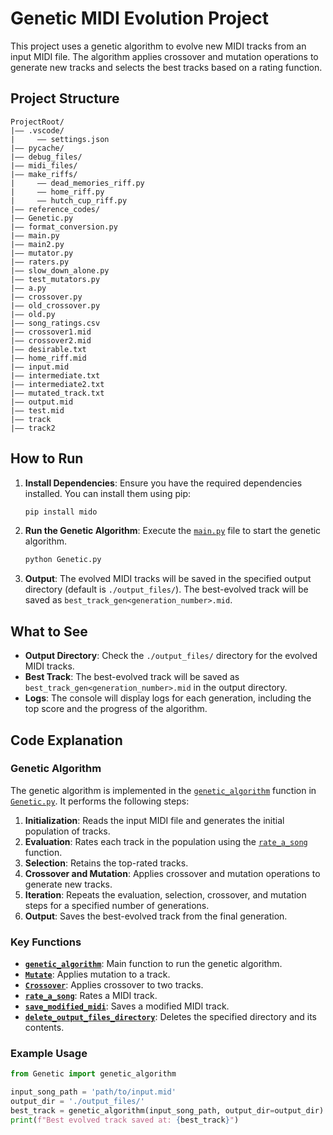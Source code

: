 # Genetic MIDI Evolution Project

This project uses a genetic algorithm to evolve new MIDI tracks from an input MIDI file. The algorithm applies crossover and mutation operations to generate new tracks and selects the best tracks based on a rating function.

## Project Structure

```
ProjectRoot/
|—— .vscode/
|     —— settings.json
|—— pycache/
|—— debug_files/
|—— midi_files/
|—— make_riffs/
|     —— dead_memories_riff.py
|     —— home_riff.py
|     —— hutch_cup_riff.py
|—— reference_codes/
|—— Genetic.py
|—— format_conversion.py
|—— main.py
|—— main2.py
|—— mutator.py
|—— raters.py
|—— slow_down_alone.py
|—— test_mutators.py
|—— a.py
|—— crossover.py
|—— old_crossover.py
|—— old.py
|—— song_ratings.csv
|—— crossover1.mid
|—— crossover2.mid
|—— desirable.txt
|—— home_riff.mid
|—— input.mid
|—— intermediate.txt
|—— intermediate2.txt
|—— mutated_track.txt
|—— output.mid
|—— test.mid
|—— track
|—— track2
```

## How to Run

1. **Install Dependencies**: Ensure you have the required dependencies installed. You can install them using pip:
    ```sh
    pip install mido
    ```

2. **Run the Genetic Algorithm**: Execute the [`main.py`](main.py) file to start the genetic algorithm.
    ```sh
    python Genetic.py
    ```

3. **Output**: The evolved MIDI tracks will be saved in the specified output directory (default is `./output_files/`). The best-evolved track will be saved as `best_track_gen<generation_number>.mid`.

## What to See

- **Output Directory**: Check the `./output_files/` directory for the evolved MIDI tracks.
- **Best Track**: The best-evolved track will be saved as `best_track_gen<generation_number>.mid` in the output directory.
- **Logs**: The console will display logs for each generation, including the top score and the progress of the algorithm.

## Code Explanation

### Genetic Algorithm

The genetic algorithm is implemented in the [`genetic_algorithm`](Genetic.py) function in [`Genetic.py`](Genetic.py). It performs the following steps:

1. **Initialization**: Reads the input MIDI file and generates the initial population of tracks.
2. **Evaluation**: Rates each track in the population using the [`rate_a_song`](Genetic.py) function.
3. **Selection**: Retains the top-rated tracks.
4. **Crossover and Mutation**: Applies crossover and mutation operations to generate new tracks.
5. **Iteration**: Repeats the evaluation, selection, crossover, and mutation steps for a specified number of generations.
6. **Output**: Saves the best-evolved track from the final generation.

### Key Functions

- **[`genetic_algorithm`](Genetic.py)**: Main function to run the genetic algorithm.
- **[`Mutate`](Genetic.py)**: Applies mutation to a track.
- **[`Crossover`](Genetic.py)**: Applies crossover to two tracks.
- **[`rate_a_song`](Genetic.py)**: Rates a MIDI track.
- **[`save_modified_midi`](Genetic.py)**: Saves a modified MIDI track.
- **[`delete_output_files_directory`](Genetic.py)**: Deletes the specified directory and its contents.

### Example Usage

```python
from Genetic import genetic_algorithm

input_song_path = 'path/to/input.mid'
output_dir = './output_files/'
best_track = genetic_algorithm(input_song_path, output_dir=output_dir)
print(f"Best evolved track saved at: {best_track}")
